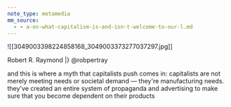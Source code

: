 ```yaml
---
note_type: metamedia
mm_source:
  - - a-on-what-capitalism-is-and-isn-t-welcome-to-our-l.md
---
```


![[3049003398224858168_3049003373277037297.jpg]]

Robert R. Raymond
|} @robpertray

and this is where a myth that
capitalists push comes in:
capitalists are not merely meeting
needs or societal demand — they're
manufacturing needs. they've
created an entire system of
propaganda and advertising to make
sure that you become dependent on
their products

